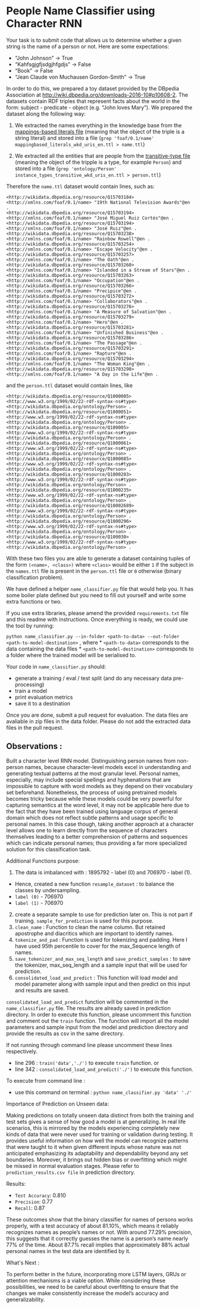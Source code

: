 # People Name Classifier using Character RNN


Your task is to submit code that allows us to determine whether a given string is the name of a person or not. Here are some expectations: 

* “John Johnson” -> True 
* “Kahfsgjgfjsdgjhfgdjs” -> False 
* “Book” -> False 
* “Jean Claude von Muchausen Gordon-Smith” -> True 

In order to do this, we prepared a toy dataset provided by the DBpedia Association at http://wiki.dbpedia.org/downloads-2016-10#p10608-2. The datasets contain RDF triples that represent facts about the world in the form: subject - predicate - object (e.g. “John loves Mary”). We prepared the dataset along the following way:

1. We extracted the names everything in the knowledge base from the [mappings-based literals file](http://downloads.dbpedia.org/2016-10/core-i18n/en/mappingbased_literals_wkd_uris_en.ttl.bz2) (meaning that the object of the triple is a string literal) and stored into a file (`grep 'foaf/0.1/name' mappingbased_literals_wkd_uris_en.ttl > name.ttl`)

2. We extracted all the entities that are people from the [transitive-type file](http://downloads.dbpedia.org/2016-10/core-i18n/en/instance_types_transitive_wkd_uris_en.ttl.bz2) (meaning the object of the tripple is a type, for example `Person`) and stored into a file (`grep 'ontology/Person' instance_types_transitive_wkd_uris_en.ttl > person.ttl`) 

Therefore the `name.ttl` dataset would contain lines, such as:

```
<http://wikidata.dbpedia.org/resource/Q15703184> <http://xmlns.com/foaf/0.1/name> "19th National Television Awards"@en .
<http://wikidata.dbpedia.org/resource/Q15703194> <http://xmlns.com/foaf/0.1/name> "José Miguel Ruiz Cortés"@en .
<http://wikidata.dbpedia.org/resource/Q15703194> <http://xmlns.com/foaf/0.1/name> "José Ruiz"@en .
<http://wikidata.dbpedia.org/resource/Q15703238> <http://xmlns.com/foaf/0.1/name> "Rainbow Rowell"@en .
<http://wikidata.dbpedia.org/resource/Q15703254> <http://xmlns.com/foaf/0.1/name> "Escape Velocity"@en .
<http://wikidata.dbpedia.org/resource/Q15703257> <http://xmlns.com/foaf/0.1/name> "The Oath"@en .
<http://wikidata.dbpedia.org/resource/Q15703260> <http://xmlns.com/foaf/0.1/name> "Islanded in a Stream of Stars"@en .
<http://wikidata.dbpedia.org/resource/Q15703263> <http://xmlns.com/foaf/0.1/name> "Occupation"@en .
<http://wikidata.dbpedia.org/resource/Q15703266> <http://xmlns.com/foaf/0.1/name> "Precipice"@en .
<http://wikidata.dbpedia.org/resource/Q15703272> <http://xmlns.com/foaf/0.1/name> "Collaborators"@en .
<http://wikidata.dbpedia.org/resource/Q15703276> <http://xmlns.com/foaf/0.1/name> "A Measure of Salvation"@en .
<http://wikidata.dbpedia.org/resource/Q15703279> <http://xmlns.com/foaf/0.1/name> "Hero"@en .
<http://wikidata.dbpedia.org/resource/Q15703281> <http://xmlns.com/foaf/0.1/name> "Unfinished Business"@en .
<http://wikidata.dbpedia.org/resource/Q15703286> <http://xmlns.com/foaf/0.1/name> "The Passage"@en .
<http://wikidata.dbpedia.org/resource/Q15703291> <http://xmlns.com/foaf/0.1/name> "Rapture"@en .
<http://wikidata.dbpedia.org/resource/Q15703294> <http://xmlns.com/foaf/0.1/name> "The Woman King"@en .
<http://wikidata.dbpedia.org/resource/Q15703298> <http://xmlns.com/foaf/0.1/name> "A Day in the Life"@en .

```

and the `person.ttl` dataset would contain lines, like

```
<http://wikidata.dbpedia.org/resource/Q1000005> <http://www.w3.org/1999/02/22-rdf-syntax-ns#type> <http://wikidata.dbpedia.org/ontology/Person> .
<http://wikidata.dbpedia.org/resource/Q1000051> <http://www.w3.org/1999/02/22-rdf-syntax-ns#type> <http://wikidata.dbpedia.org/ontology/Person> .
<http://wikidata.dbpedia.org/resource/Q100005> <http://www.w3.org/1999/02/22-rdf-syntax-ns#type> <http://wikidata.dbpedia.org/ontology/Person> .
<http://wikidata.dbpedia.org/resource/Q1000061> <http://www.w3.org/1999/02/22-rdf-syntax-ns#type> <http://wikidata.dbpedia.org/ontology/Person> .
<http://wikidata.dbpedia.org/resource/Q1000085> <http://www.w3.org/1999/02/22-rdf-syntax-ns#type> <http://wikidata.dbpedia.org/ontology/Person> .
<http://wikidata.dbpedia.org/resource/Q1000203> <http://www.w3.org/1999/02/22-rdf-syntax-ns#type> <http://wikidata.dbpedia.org/ontology/Person> .
<http://wikidata.dbpedia.org/resource/Q1000235> <http://www.w3.org/1999/02/22-rdf-syntax-ns#type> <http://wikidata.dbpedia.org/ontology/Person> .
<http://wikidata.dbpedia.org/resource/Q10002689> <http://www.w3.org/1999/02/22-rdf-syntax-ns#type> <http://wikidata.dbpedia.org/ontology/Person> .
<http://wikidata.dbpedia.org/resource/Q1000296> <http://www.w3.org/1999/02/22-rdf-syntax-ns#type> <http://wikidata.dbpedia.org/ontology/Person> .
<http://wikidata.dbpedia.org/resource/Q100030> <http://www.w3.org/1999/02/22-rdf-syntax-ns#type> <http://wikidata.dbpedia.org/ontology/Person> .
```

With these two files you are able to generate a dataset containing tuples of the form `(<name>, <class>)` where `<class>` would be either `1` if the subject in the `names.ttl` file is present in the `person.ttl` file or `0` otherwise (binary classification problem).

We have defined a helper `name_classifier.py` file that would help you. It has some boiler plate defined but you need to fill out yourself and write some extra functions or two.

If you use extra libraries, please amend the provided `requirements.txt` file and this readme with instructions. Once everything is ready, we could use the tool by running:

`python name_classifier.py --in-folder <path-to-data> --out-folder <path-to-model-destination>` , where
	* `<path-to-data>` corresponds to the data containing the data files
	* `<path-to-model-destination>` corresponds to a folder where the trained model will be serialised to.


Your code in `name_classifier.py` should:
* generate a training / eval / test split (and do any necessary data pre-processing)
* train a model
* print evaluation metrics
* save it to a destination

Once you are done, submit a pull request for evaluation. The data files are avaliable in zip files in the data folder. Please do not add the extracted data files in the pull request. 


## Observations :

Built a character level RNN model. Distinguishing person names from non-person names, because character-level models excel in understanding and generating textual patterns at the most granular level.
Personal names, especially, may include special spellings and hyphenations that are impossible to capture with word models as they depend on their vocabulary set beforehand. Nonetheless, the process of using pretrained models becomes tricky because while these models could be very powerful for capturing semantics at the word level, it may not be applicable here due to the fact that they have been trained using language corpus of general domain which does not reflect subtle patterns and usage specific to personal names. In this case though, taking another approach at a character level allows one to learn directly from the sequence of characters themselves leading to a better comprehension of patterns and sequences which can indicate personal names; thus providing a far more specialized solution for this classification task.

Additional Functions purpose:
1.  The data is imbalanced with : 1895792 - label (0) and 706970 - label (1).
 *  Hence, created a new function `resample_dataset` : to balance the classes by undersampling.
 *  `label (0)` - 706970 
 *  `label (1)` - 706970
2.  create a separate sample to use for prediction later on. This is not part if training. `sample_for_prediction` is used for this purpose.
3.  `clean_name` : Function to clean the name column. But retained apostrophe and diacritics which are important to identify names.
4.  `tokenize_and_pad` : Function is used for tokenizing and padding. Here I have used 95th percentile to cover for the max_Sequence length of names.
5.  `save_tokenizer_and_max_seq_length` and `save_predict_samples` : to save the tokenizer, max_seq_length and a sample input that will be used for prediction.
6.  `consolidated_load_and_predict` : This function will load model and model parameter along with sample input and then predict on this input and results are saved.

`consolidated_load_and_predict` function will be commented in the `name_classifier.py` file.
The results are already saved in prediction directory. In order to execute this function, please uncomment this function and comment out the `train` function.
The function will import all the model parameters and sample input from the model and prediction directory and provide the results as csv in the same directory.

If not running through command line please uncomment these lines respectively.
* line 296 : `train('data','./')` to execute `train` function.
or
* line 342 : `consolidated_load_and_predict('./')` to execute this function.

To execute from command line :
* use this command on terminal : `python name_classifier.py 'data' './'` 

Importance of Prediction on Unseen data:

Making predictions on totally unseen data distinct from both the training and test sets gives a sense of how good a model is at generalizing. In real life scenarios, this is mirrored by the models experiencing completely new kinds of data that were never used for training or validation during testing. It provides useful information on how well the model can recognize patterns that were taught to it when given different inputs whose nature was not anticipated emphasizing its adaptability and dependability beyond any set boundaries. Moreover, it brings out hidden bias or overfitting which might be missed in normal evaluation stages.
Please refer to `prediction_results.csv file` in prediction directory.

Results:

* `Test Accuracy`: 0.810
* `Precision`: 0.77
* `Recall`: 0.87

These outcomes show that the binary classifier for names of persons works properly, with a test accuracy of about 81.10%, which means it reliably recognizes names as people’s names or not. With around 77.29% precision, this suggests that it correctly guesses the name is a person’s name nearly 77% of the time. About 87.7% recall implies that approximately 88% actual personal names in the test data are identified by it.

What's Next : 

To perform better in the future, incorporating more LSTM layers, GRUs or attention mechanisms is a viable option. While considering these possibilities, we need to be careful about overfitting to ensure that the changes we make consistently increase the model’s accuracy and generalizability.
